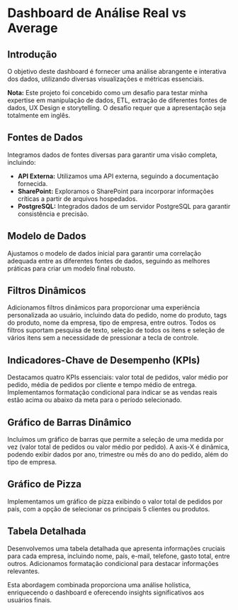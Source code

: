 # Dashboard de Análise Real vs Average

## Introdução
O objetivo deste dashboard é fornecer uma análise abrangente e interativa dos dados, utilizando diversas visualizações e métricas essenciais.

**Nota:** Este projeto foi concebido como um desafio para testar minha expertise em manipulação de dados, ETL, extração de diferentes fontes de dados, UX Design e storytelling. O desafio requer que a apresentação seja totalmente em inglês.

## Fontes de Dados
Integramos dados de fontes diversas para garantir uma visão completa, incluindo:
- **API Externa:** Utilizamos uma API externa, seguindo a documentação fornecida.
- **SharePoint:** Exploramos o SharePoint para incorporar informações críticas a partir de arquivos hospedados.
- **PostgreSQL:** Integrados dados de um servidor PostgreSQL para garantir consistência e precisão.

## Modelo de Dados
Ajustamos o modelo de dados inicial para garantir uma correlação adequada entre as diferentes fontes de dados, seguindo as melhores práticas para criar um modelo final robusto.

## Filtros Dinâmicos
Adicionamos filtros dinâmicos para proporcionar uma experiência personalizada ao usuário, incluindo data do pedido, nome do produto, tags do produto, nome da empresa, tipo de empresa, entre outros. Todos os filtros suportam pesquisa de texto, seleção de todos os itens e seleção de vários itens sem a necessidade de pressionar a tecla de controle.

## Indicadores-Chave de Desempenho (KPIs)
Destacamos quatro KPIs essenciais: valor total de pedidos, valor médio por pedido, média de pedidos por cliente e tempo médio de entrega. Implementamos formatação condicional para indicar se as vendas reais estão acima ou abaixo da meta para o período selecionado.

## Gráfico de Barras Dinâmico
Incluímos um gráfico de barras que permite a seleção de uma medida por vez (valor total de pedidos ou valor médio por pedido). A axis-X é dinâmica, podendo exibir dados por ano, trimestre ou mês do ano do pedido, além do tipo de empresa.

## Gráfico de Pizza
Implementamos um gráfico de pizza exibindo o valor total de pedidos por país, com a opção de selecionar os principais 5 clientes ou produtos.

## Tabela Detalhada
Desenvolvemos uma tabela detalhada que apresenta informações cruciais para cada empresa, incluindo nome, país, e-mail, telefone, gasto total, entre outros. Adicionamos formatação condicional para destacar informações relevantes.

Esta abordagem combinada proporciona uma análise holística, enriquecendo o dashboard e oferecendo insights significativos aos usuários finais.
